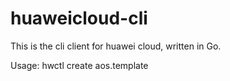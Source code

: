 # huaweicloud-cli

This is the cli client for huawei cloud, written in Go. 

Usage:
     hwctl  create aos.template

     